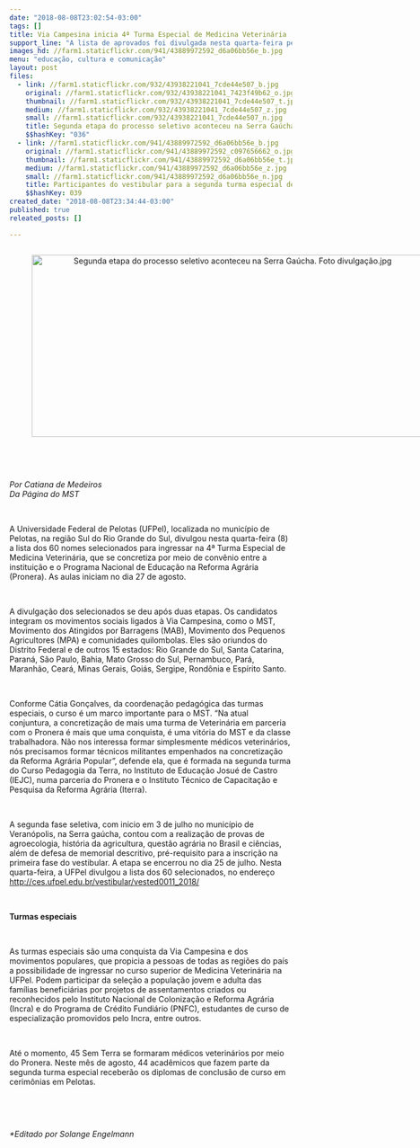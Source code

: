 ```yaml
---
date: "2018-08-08T23:02:54-03:00"
tags: []
title: Via Campesina inicia 4ª Turma Especial de Medicina Veterinária
support_line: "A lista de aprovados foi divulgada nesta quarta-feira pela Universidade Federal de Pelotas\n"
images_hd: //farm1.staticflickr.com/941/43889972592_d6a06bb56e_b.jpg
menu: "educação, cultura e comunicação"
layout: post
files:
  - link: //farm1.staticflickr.com/932/43938221041_7cde44e507_b.jpg
    original: //farm1.staticflickr.com/932/43938221041_7423f49b62_o.jpg
    thumbnail: //farm1.staticflickr.com/932/43938221041_7cde44e507_t.jpg
    medium: //farm1.staticflickr.com/932/43938221041_7cde44e507_z.jpg
    small: //farm1.staticflickr.com/932/43938221041_7cde44e507_n.jpg
    title: Segunda etapa do processo seletivo aconteceu na Serra Gaúcha. Foto divulgação.jpg
    $$hashKey: "036"
  - link: //farm1.staticflickr.com/941/43889972592_d6a06bb56e_b.jpg
    original: //farm1.staticflickr.com/941/43889972592_c097656662_o.jpg
    thumbnail: //farm1.staticflickr.com/941/43889972592_d6a06bb56e_t.jpg
    medium: //farm1.staticflickr.com/941/43889972592_d6a06bb56e_z.jpg
    small: //farm1.staticflickr.com/941/43889972592_d6a06bb56e_n.jpg
    title: Participantes do vestibular para a segunda turma especial de Medicina Veterinária. Foto Divulgação.jpg
    $$hashKey: 039
created_date: "2018-08-08T23:34:44-03:00"
published: true
releated_posts: []

---
```

<div style="text-align:center">
<figure class="image" style="display:inline-block"><img alt="Segunda etapa do processo seletivo aconteceu na Serra Gaúcha. Foto divulgação.jpg" height="324" src="//farm1.staticflickr.com/932/43938221041_7cde44e507_b.jpg" width="700" />
<figcaption></figcaption>
</figure>
</div>

<p>&nbsp;</p>

<p><br />
<em>Por Catiana de Medeiros<br />
Da P&aacute;gina do MST</em></p>

<p>&nbsp;</p>

<p>A Universidade Federal de Pelotas (UFPel), localizada no munic&iacute;pio de Pelotas, na regi&atilde;o Sul do Rio Grande do Sul, divulgou nesta quarta-feira (8) a lista dos 60 nomes selecionados para ingressar na 4&ordf; Turma Especial de Medicina Veterin&aacute;ria, que se concretiza por meio de conv&ecirc;nio entre a institui&ccedil;&atilde;o e o Programa Nacional de Educa&ccedil;&atilde;o na Reforma Agr&aacute;ria (Pronera). As aulas iniciam no dia 27 de agosto.</p>

<p>&nbsp;</p>

<p>A divulga&ccedil;&atilde;o dos selecionados se deu ap&oacute;s duas etapas. Os&nbsp;candidatos integram os movimentos sociais ligados &agrave; Via Campesina, como o MST, Movimento dos Atingidos por Barragens (MAB), Movimento dos Pequenos Agricultores (MPA) e comunidades quilombolas. Eles s&atilde;o&nbsp;oriundos do Distrito Federal e de outros 15 estados: Rio Grande do Sul, Santa Catarina, Paran&aacute;, S&atilde;o Paulo, Bahia, Mato Grosso do Sul, Pernambuco, Par&aacute;, Maranh&atilde;o, Cear&aacute;, Minas Gerais, Goi&aacute;s, Sergipe, Rond&ocirc;nia e Esp&iacute;rito Santo.</p>

<p>&nbsp;</p>

<p>Conforme C&aacute;tia Gon&ccedil;alves, da coordena&ccedil;&atilde;o pedag&oacute;gica das turmas especiais, o curso &eacute; um marco importante para o MST. &ldquo;Na atual conjuntura, a concretiza&ccedil;&atilde;o de mais uma turma de Veterin&aacute;ria em parceria com o Pronera &eacute; mais que uma conquista, &eacute; uma vit&oacute;ria do MST e da classe trabalhadora. N&atilde;o nos interessa formar simplesmente m&eacute;dicos veterin&aacute;rios, n&oacute;s precisamos formar t&eacute;cnicos militantes empenhados na concretiza&ccedil;&atilde;o da Reforma Agr&aacute;ria Popular&rdquo;, defende ela, que &eacute; formada na segunda turma do Curso Pedagogia da Terra, no Instituto de Educa&ccedil;&atilde;o Josu&eacute; de Castro (IEJC), numa parceria do Pronera e o Instituto T&eacute;cnico de Capacita&ccedil;&atilde;o e Pesquisa da Reforma Agr&aacute;ria (Iterra).</p>

<p>&nbsp;</p>

<p>A segunda fase seletiva, com inicio em 3 de julho no munic&iacute;pio de Veran&oacute;polis, na Serra ga&uacute;cha, contou com a realiza&ccedil;&atilde;o de provas de agroecologia, hist&oacute;ria da agricultura, quest&atilde;o agr&aacute;ria no Brasil e ci&ecirc;ncias, al&eacute;m de defesa de memorial descritivo, pr&eacute;-requisito para a inscri&ccedil;&atilde;o na primeira fase do vestibular. A etapa se encerrou no dia 25 de julho. Nesta quarta-feira, a UFPel divulgou a lista dos 60 selecionados, no endere&ccedil;o <a href="http://ces.ufpel.edu.br/vestibular/vested0011_2018/">http://ces.ufpel.edu.br/vestibular/vested0011_2018/</a></p>

<p>&nbsp;</p>

<p><strong>Turmas especiais</strong></p>

<p>&nbsp;</p>

<p>As turmas especiais s&atilde;o uma conquista da Via Campesina e dos movimentos populares, que propicia a pessoas de todas as regi&otilde;es do pa&iacute;s a possibilidade de ingressar no curso superior de Medicina Veterin&aacute;ria na UFPel. Podem participar da sele&ccedil;&atilde;o a popula&ccedil;&atilde;o jovem e adulta das fam&iacute;lias benefici&aacute;rias por projetos de assentamentos criados ou reconhecidos pelo Instituto Nacional de Coloniza&ccedil;&atilde;o e Reforma Agr&aacute;ria (Incra) e do Programa de Cr&eacute;dito Fundi&aacute;rio (PNFC), estudantes de curso de especializa&ccedil;&atilde;o promovidos pelo Incra, entre outros.</p>

<p>&nbsp;</p>

<p>At&eacute; o momento, 45 Sem Terra se formaram m&eacute;dicos veterin&aacute;rios por meio do Pronera. Neste m&ecirc;s de agosto, 44 acad&ecirc;micos que fazem parte da segunda turma especial receber&atilde;o os diplomas de conclus&atilde;o de curso em cerim&ocirc;nias em Pelotas.</p>

<p>&nbsp;</p>

<p>&nbsp;</p>

<p><em>*Editado por Solange Engelmann</em></p>
